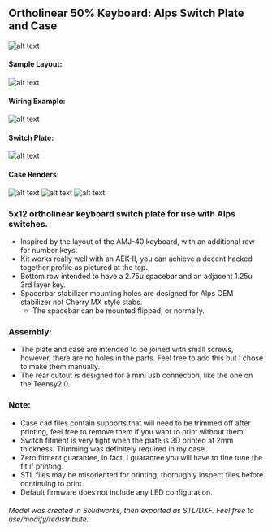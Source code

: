 ## Ortholinear 50% Keyboard: Alps Switch Plate and Case

![alt text](https://i.imgur.com/Q3JMwZK.jpg)

#### Sample Layout:
![alt text](https://i.imgur.com/KS6zdEy.jpg)

#### Wiring Example:
![alt text](https://i.redd.it/es84vejjdnm31.jpg)

#### Switch Plate:
![alt text](https://i.imgur.com/tT11VKq.jpg)

#### Case Renders:
![alt text](https://i.imgur.com/zDs8s6w.jpg)
![alt text](https://i.imgur.com/1mMLuPq.jpg)
![alt text](https://i.imgur.com/EvfcKb2.jpg)


### 5x12 ortholinear keyboard switch plate for use with Alps switches.
* Inspired by the layout of the AMJ-40 keyboard, with an additional row for number keys.
* Kit works really well with an AEK-II, you can achieve a decent hacked together profile as pictured at the top.
* Bottom row intended to have a 2.75u spacebar and an adjacent 1.25u 3rd layer key.
* Spacerbar stabilizer mounting holes are designed for Alps OEM stabilizer not Cherry MX style stabs.
    * The spacebar can be mounted flipped, or normally.


### Assembly:
* The plate and case are intended to be joined with small screws, however, there are no holes in the parts. Feel free to add this but I chose to make them manually.
* The rear cutout is designed for a mini usb connection, like the one on the Teensy2.0.


### Note:
* Case cad files contain supports that will need to be trimmed off after printing, feel free to remove them if you want to print without them.
* Switch fitment is very tight when the plate is 3D printed at 2mm thickness. Trimming was definitely required in my case.
* Zero fitment guarantee, in fact, I guarantee you will have to fine tune the fit if printing.
* STL files may be misoriented for printing, thoroughly inspect files before continuing to print.
* Default firmware does not include any LED configuration.


###### Model was created in Solidworks, then exported as STL/DXF. Feel free to use/modify/redistribute.
